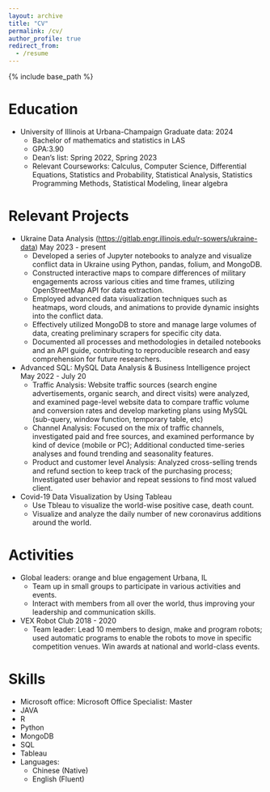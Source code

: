 ```yaml
---
layout: archive
title: "CV"
permalink: /cv/
author_profile: true
redirect_from:
  - /resume
---
```


{% include base_path %}

Education
======
* University of Illinois at Urbana-Champaign           Graduate data: 2024
    * Bachelor of mathematics and statistics in LAS
    * GPA:3.90
    * Dean’s list: Spring 2022, Spring 2023
    * Relevant Courseworks: Calculus, Computer Science, Differential Equations, Statistics and Probability, Statistical Analysis, Statistics Programming Methods, Statistical Modeling, linear algebra

Relevant Projects
======
* Ukraine Data Analysis (https://gitlab.engr.illinois.edu/r-sowers/ukraine-data)         May 2023 - present
   * Developed a series of Jupyter notebooks to analyze and visualize conflict data in Ukraine using Python, pandas, folium, and MongoDB.
   * Constructed interactive maps to compare differences of military engagements across various cities and time
frames, utilizing OpenStreetMap API for data extraction.
   * Employed advanced data visualization techniques such as heatmaps, word clouds, and animations to provide
dynamic insights into the conflict data.
   * Effectively utilized MongoDB to store and manage large volumes of data, creating preliminary scrapers for
specific city data.
   * Documented all processes and methodologies in detailed notebooks and an API guide, contributing to
reproducible research and easy comprehension for future researchers.
* Advanced SQL: MySQL Data Analysis & Business Intelligence project           May 2022 - July 20
   * Traffic Analysis: Website traffic sources (search engine advertisements, organic search, and direct visits) were
analyzed, and examined page-level website data to compare traffic volume and conversion rates and develop
marketing plans using MySQL (sub-query, window function, temporary table, etc)
   * Channel Analysis: Focused on the mix of traffic channels, investigated paid and free sources, and examined
performance by kind of device (mobile or PC); Additional conducted time-series analyses and found trending and
seasonality features.
   * Product and customer level Analysis: Analyzed cross-selling trends and refund section to keep track of the
purchasing process; Investigated user behavior and repeat sessions to find most valued client.
* Covid-19 Data Visualization by Using Tableau
   * Use Tbleau to visualize the world-wise positive case, death count.
   * Visualize and analyze the daily number of new coronavirus additions around the world.

Activities
======
* Global leaders: orange and blue engagement Urbana, IL
    * Team up in small groups to participate in various activities and events.
    * Interact with members from all over the world, thus improving your leadership and communication skills.
* VEX Robot Club    2018 - 2020
    * Team leader: Lead 10 members to design, make and program robots; used automatic programs to enable the robots to move in specific competition venues. Win awards at national and world-class events.

Skills
======
* Microsoft office: Microsoft Office Specialist: Master
* JAVA 
* R
* Python
* MongoDB
* SQL
* Tableau
* Languages:
  * Chinese (Native)
  * English (Fluent)



